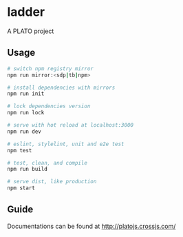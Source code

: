 # ladder

A PLATO project

## Usage

```bash
# switch npm registry mirror
npm run mirror:<sdp|tb|npm>

# install dependencies with mirrors
npm run init

# lock dependencies version
npm run lock

# serve with hot reload at localhost:3000
npm run dev

# eslint, stylelint, unit and e2e test
npm test

# test, clean, and compile
npm run build

# serve dist, like production
npm start
```

## Guide

Documentations can be found at http://platojs.crossjs.com/
